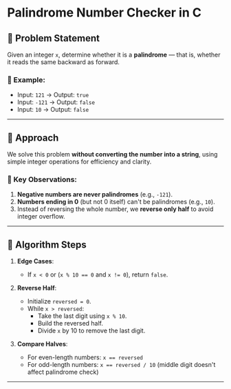 # Palindrome Number Checker in C

## 📘 Problem Statement

Given an integer `x`, determine whether it is a **palindrome** — that is, whether it reads the same backward as forward.

### 🔹 Example:

- Input: `121` → Output: `true`
- Input: `-121` → Output: `false`
- Input: `10` → Output: `false`

---

## 🧠 Approach

We solve this problem **without converting the number into a string**, using simple integer operations for efficiency and clarity.

### 🔑 Key Observations:
1. **Negative numbers are never palindromes** (e.g., `-121`).
2. **Numbers ending in 0** (but not 0 itself) can't be palindromes (e.g., `10`).
3. Instead of reversing the whole number, we **reverse only half** to avoid integer overflow.

---

## 🔁 Algorithm Steps

1. **Edge Cases**: 
   - If `x < 0` or (`x % 10 == 0` and `x != 0`), return `false`.

2. **Reverse Half**:
   - Initialize `reversed = 0`.
   - While `x > reversed`:
     - Take the last digit using `x % 10`.
     - Build the reversed half.
     - Divide `x` by 10 to remove the last digit.

3. **Compare Halves**:
   - For even-length numbers: `x == reversed`
   - For odd-length numbers: `x == reversed / 10` (middle digit doesn't affect palindrome check)

---
